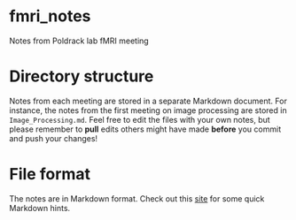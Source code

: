 # fmri_notes
Notes from Poldrack lab fMRI meeting

Directory structure
===========
Notes from each meeting are stored in a separate Markdown document. For instance, the notes from the first meeting on image processing are stored in `Image_Processing.md`. Feel free to edit the files with your own notes, but please remember to **pull** edits others might have made **before** you commit and push your changes!


File format
===========
The notes are in Markdown format. Check out this [site](https://github.com/adam-p/markdown-here/wiki/Markdown-Cheatsheet) for some quick Markdown hints.

